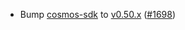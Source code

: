 - Bump [cosmos-sdk](https://github.com/cosmos/cosmos-sdk) to
  [v0.50.x](https://github.com/cosmos/cosmos-sdk/releases/tag/v0.50.4)
  ([\#1698](https://github.com/Roc8Trppn/interchain-security/pull/1698))
